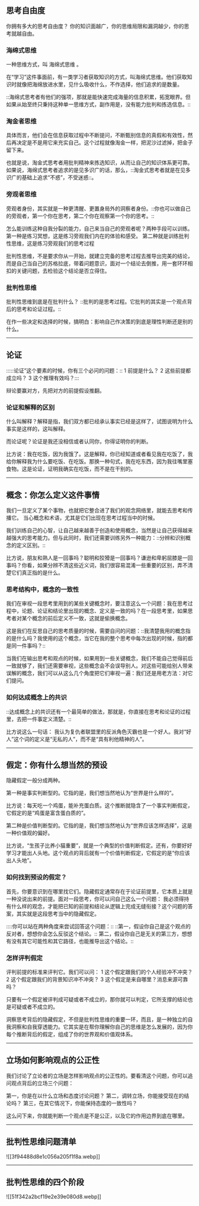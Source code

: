 
## 思考自由度

你拥有多大的思考自由度？
你的知识面越广，你的思维局限和漏洞越少，你的思考就越自由。

### 海绵式思维
一种思维方式，叫 海绵式思维 。

在“学习”这件事面前，有一类学习者获取知识的方式，叫海绵式思维。他们获取知识时就像把海绵放进水里，见什么吸收什么，不作选择，他们追求的是数量。

::海绵式思考者有他们的强项，那就是能快速完成海量的信息积累，拓宽眼界。但如果从始至终只秉持这种单一思维方式，副作用是，没有能力批判和拣选信息。::

### 淘金者思维 
具体而言，他们会在信息获取过程中不断提问，不断甄别信息的真假和有效性，然后再决定是不是用它来充实自己。这个过程就像淘金一样，把泥沙过滤掉，把金子留下来。

也就是说，淘金式思考者用批判精神来拣选知识，从而让自己的知识体系更可靠。如果说，海绵式思考者追求的是见多识广的话，那么，::淘金式思考者就是在见多识广的基础上追求“不惑”，不受迷惑::。

### 旁观者思维
旁观者身份，其实就是一种更清醒、更置身局外的洞察者身份。::你也可以做自己的旁观者，第一个你在思考，第二个你在观察第一个你的思考。::

怎么能训练这种自我分裂的能力，自己来当自己的旁观者呢？两种手段可以训练。
第一种是练习冥想，这是练习旁观我们内在的体验和感受。
第二种就是训练批判性思维，这是练习旁观我们的思考过程

批判性思维，不是要求你从一开始，就建立完备的思考过程去推导出完美的结论，而是自己当自己的苏格拉底，带着问题意识，面对一个结论去倒推，用一套环环相扣的关键问题，去检验这个结论是否立得住。

### 批判性思维
批判性思维到底是在批判什么？
::批判的是思考过程。它批判的其实是一个观点背后的思考和论证过程。::

在作一些决定和选择的时候，搞明白：影响自己作决策的到底是理性判断还是别的什么。

---

## 论证

:::::论证”这个要素的时候，你有三个必问的问题：::
1 前提是什么？
2 这些前提都成立吗？
3 这个推理有效吗？:::

辩论要赢对方，先把对方的前提假设推翻。

### 论证和解释的区别
什么叫解释？解释是指，我们双方都已经承认事实已经是这样了，试图说明为什么事实是这样的，这叫解释。

而论证呢？论证是我还没相信或者认同你，你得证明你的判断。

比方说：我在吃饭，因为我饿了。这是解释，你已经知道或者看见我在吃饭了，我给你解释我为什么要吃饭、在吃饭。那换一种句式，我在吃东西，因为我往嘴里塞食物。这是论证，证明我确实在吃饭，而不是在干别的。

---

## 概念：你怎么定义这件事情

我们一旦定义了某个事物，也就把它整合进了我们的观念网络里，就能去思考和传播它。 当心概念和术语，尤其是它们出现在思考过程当中的时候。

我们训练自己的心智，让自己越来越善于创造和使用概念，当然是让自己获得越来越强大的思考能力。但与此同时，我们还需要训练另外一种能力：::分辨和识别概念的定义区别。::

比方说，朋友和熟人是一回事吗？聪明和狡猾是一回事吗？谦逊和卑躬屈膝是一回事吗？你看，如果分辨不清这些近义词，我们很容易混淆一些重要的区别，弄不清楚它们真正指的是什么。

### 思考结构中，概念的一致性

我们在审视一段思考里用到的某些关键概念时，要注意这么一个问题：我在思考过程中，论题、论证和结论里出现的概念、定义是一致的吗？在一段思考里，如果思考者对某个概念的前后定义不一致，这就是偷换概念。

这是我们在反思自己的思考质量的时候，需要自问的问题：::我清楚我用的概念指的是什么吗？我使用的这个概念，当它在我的整个思考中每次出现的时候，指的都是同一件事吗？::

当我们在输出思考和观点的时候，如果用到一些关键概念，我们不能自己觉得前后一致就够了，我们还需要审视，这些概念会不会误导别人。对这些可能给别人带来误解的概念，我们可以从这么几个角度把它们审视一遍：我们还是用老方法：对它们提问。

### 如何达成概念上的共识
::达成概念上的共识还有一个最简单的做法，那就是，你直接在思考和论证的过程里，去把一件事定义清楚。::

比方说这么一句话：
我认为复仇者联盟里的反派角色灭霸也是一个好人。我对“好人”这个词的定义是“无私的人”，而不是“具有利他精神的人”。

----

## 假定：你有什么想当然的预设

隐藏假定一般分成两种。

第一种是事实判断型的。它指的是，我们想当然地认为“世界是什么样的”。

比方说：每天吃一个鸡蛋，能补充蛋白质。这个推断就隐含了一个事实判断假定，它假定的是“鸡蛋是富含蛋白质的”。

第二种是价值判断型的。它指的是，我们想当然地认为“世界应该怎样选择”，这是一种价值观的偏好。

比方说，“生孩子比养小猫重要”，就是一个典型的价值判断假定。还有，你要好好学习才能出人头地。这个观点的背后就有一个价值判断假定，它假定的是“你应该出人头地”。

### 如何找到预设的假定？
首先，你要意识到在哪里找它们。隐藏假定通常存在于论证前提里，它本质上就是一种没说出来的前提。面对一段思考，你可以问自己这么一个问题：
我必须得持有什么样的观念，才能把已知的前提和结论从逻辑上完成无缝衔接？这个问题的答案，其实就是这段思考当中的隐藏假定。

::::你可以站在两种角度来尝试回答这个问题：::
::第一，假设你自己是这个观点的反对者，想想你会怎么反驳这个结论。::
第二，假设你自己是无关的第三方，想想有没有其它可能性和其它路径，也能推导出这个结论。::

### 怎样评判假定
评判前提的标准来评判它。我们可以问：
1 这个假定跟我们的个人经验冲不冲突？
2 这个假定跟我们的背景知识冲不冲突？
3 这个假定是来自哪里？消息来源可靠吗？

只要有一个假定被评判成可疑或者不成立的，那你就可以判定，它所支撑的结论也是可疑或者不成立的。

洞察思考背后的隐藏假定，不但是批判性思维的重要一环，而且，是一种独立的自我洞察和自我穿透能力。它其实是在帮你理解你自己的思维是怎么发展的，因为你每个推断背后的假定，组成了你的世界观和价值观体系。

----

## 立场如何影响观点的公正性

我们讨论了立论者的立场是怎样影响观点的公正性的。要看清这个问题，你可以追问观点背后的立场三个问题：

第一，你是在以什么立场和态度讨论问题？
第二，调转立场，你能接受现在的结论吗？
第三，在其它情况下，你能保持态度的一致性吗？

这么问下来，你就能判断一个观点是不是公正，以及它的作用边界到底在哪里。

---

## 批判性思维问题清单

![[3f94488d8e1c056a205f1f8a.webp]]

---

## 批判性思维的四个阶段

![[51f342a2bcf19e2e39e080d8.webp]]